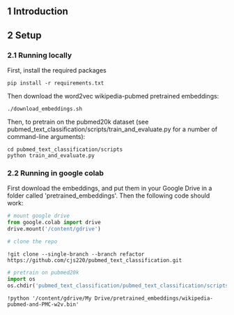 ## 1 Introduction


## 2 Setup

### 2.1 Running locally

First, install the required packages
```
pip install -r requirements.txt
```

Then download the word2vec wikipedia-pubmed pretrained embeddings:
```
./download_embeddings.sh
```

Then, to pretrain on the pubmed20k dataset (see pubmed_text_classification/scripts/train_and_evaluate.py for a number of command-line arguments):
```
cd pubmed_text_classification/scripts
python train_and_evaluate.py
```

### 2.2 Running in google colab

First download the embeddings, and put them in your Google Drive in a folder called 'pretrained_embeddings'. Then the following code should work:
```python
# mount google drive
from google.colab import drive
drive.mount('/content/gdrive')

# clone the repo
```
```
!git clone --single-branch --branch refactor https://github.com/cjs220/pubmed_text_classification.git
```
```python
# pretrain on pubmed20k
import os
os.chdir('pubmed_text_classification/pubmed_text_classification/scripts')
```
```
!python '/content/gdrive/My Drive/pretrained_embeddings/wikipedia-pubmed-and-PMC-w2v.bin'
```
